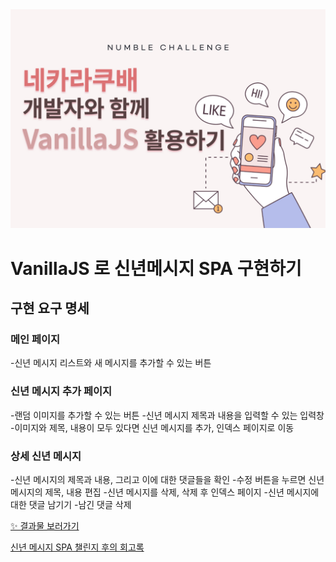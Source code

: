 <img src="/static/styles/img/image.png" />

# VanillaJS 로 신년메시지 SPA 구현하기

## 구현 요구 명세

### 메인 페이지
 -신년 메시지 리스트와 새 메시지를 추가할 수 있는 버튼
### 신년 메시지 추가 페이지
 -랜덤 이미지를 추가할 수 있는 버튼
 -신년 메시지 제목과 내용을 입력할 수 있는 입력창
 -이미지와 제목, 내용이 모두 있다면 신년 메시지를 추가, 인덱스 페이지로 이동
### 상세 신년 메시지
 -신년 메시지의 제목과 내용, 그리고 이에 대한 댓글들을 확인
 -수정 버튼을 누르면 신년 메시지의 제목, 내용 편집
 -신년 메시지를 삭제, 삭제 후 인덱스 페이지
 -신년 메시지에 대한 댓글 남기기
 -남긴 댓글 삭제



[✨ 결과물 보러가기](http://hpny2023-env.eba-sdne5k7d.us-east-2.elasticbeanstalk.com/)


[신년 메시지 SPA 챌린지 후의 회고록](https://pick-up-record.tistory.com/entry/Numble-%EC%B1%8C%EB%A6%B0%EC%A7%80-VanillaJS-%EB%A1%9C-%EC%8B%A0%EB%85%84%EB%A9%94%EC%8B%9C%EC%A7%80-%EC%A3%BC%EA%B3%A0%EB%B0%9B%EB%8A%94-SPA-%EC%82%AC%EC%9D%B4%ED%8A%B8-%EB%A7%8C%EB%93%A4%EA%B8%B0)



